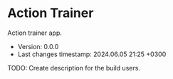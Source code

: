 <!--
@since 2024.02.10, 21:29
@changed 2024.02.10, 21:29
-->

# Action Trainer

Action trainer app.

- Version: 0.0.0
- Last changes timestamp: 2024.06.05 21:25 +0300

TODO: Create description for the build users.
